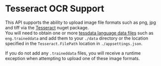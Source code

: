 ﻿# Tesseract OCR Support

This API supports the ability to upload image file formats such as png, jpg and tiff via
the [Tesseract](https://www.nuget.org/packages/Tesseract) nuget package.  
You will need to obtain one or more [tessdata language data files](https://github.com/tesseract-ocr/tessdata) such
as `eng.traineddata` and add them to your `./data` directory or the location specified in the `Tesseract.FilePath`
location in `./appsettings.json`.

If you do not add any `.traineddata` files, you will receive a runtime exception when attempting to upload one of these
image formats.